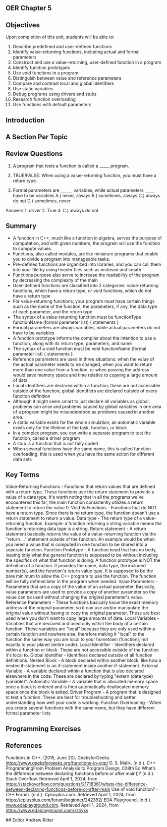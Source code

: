 ## OER Chapter 5

## Objectives
Upon completion of this unit, students will be able to:
1. Describe predefined and user-defined functions
2. Identify value-returning functions, including actual and formal parameters
3. Construct and use a value-returning, user-defined function in a program
4. Identify function prototypes
5. Use void functions in a program
6. Distinguish between value and reference parameters
7. Compare and contrast local and global identifiers
8. Use static variables
9. Debug programs using drivers and stubs
10. Research function overloading
11. Use functions with default parameters


## Introduction

## A Section Per Topic

## Review Questions
1. A program that tests a function is called a _____ program.
  
2. TRUE/FALSE: When using a value-returning function, you must have a return type.

3. Formal parameters are ______ variables, while actual parameters _____ have to be variables
A.) never, always
B.) sometimes, always
C.) always do not
D.) sometimes, never

Answers 1. driver  2. True  3. C.) always do not

## Summary
  - A function in C++, much like a function in algebra, serves the purpose of computation, and with given numbers, the program will use the function to compute values.
  - Functions, also called modules, are like miniature programs that enable you to divide a program into manageable tasks.
  - Pre-defined functions are organized into libraries, and you can call them into your file by using header files such as iostream and cmath
  - Functions purpose also serve to increase the readability of the program by decreasing the complexity of the main
  - User-defined functions are classified into 2 categories: value-returning functions, which have a return type, or void functions, which do not have a return type
  - For value-returning functions, your program must have certain things such as the name of the function, the parameters, if any, the data type of each parameter, and the return type
  - The syntax of a value-returning function must be functionType functionName (formal parameter list) {
    statements
    }
  -  Formal parameters are always variables, while actual parameters do not have to be variables
  -  A function prototype informs the compiler about the intention to use a function, along with its return type, parameters, and name
  -  The syntax of a void function must be void functionName (formal parameter list) {
    statements
    } 
  - Reference parameters are used in three situations: when the value of the actual parameter needs to be changed, when you want to return more than one value from a function, or when passing the address would save memory space and time relative to copying a large amount of data
  - Local identifiers are declared within a function; these are not accessible outside of the function; global identifiers are declared outside of every function definition
  - Although it might seem smart to just declare all variables as global, problems can arise and problems caused by global variables in one area of a program might be misunderstood as problems caused in another area.
  - A static variable exists for the whole simulation; an automatic variable exists only for the lifetime of the task, function, or block
  -  In a complex program, you can write a separate program to test the function, called a driver program
  -  A stub is a function that is not fully coded
  -  When several functions have the same name, this is called function overloading; this is used when you have the same action for different data sets
## Key Terms
Value-Returning Functions - Functions that return values that are defined with a return type. These functions use the return statement to provide a value of a data type. It's worth noting that in all the programs we've encountered this far, the main function consistently utilizes a return statement to return the value 0.
Void VaFunctions - Functions that do NOT have a return type. Since there is no return type, the function doesn't use a return statement to return a value.
Data type - The return type of a value-returning function. Example: a function returning a string variable means the function's returning data type is a string.
Return statement - A return statement basically returns the value of a value-returning function via the "return ..." statement outside of the function. An example would be when you need a value that is computed in one function to be shared into a seperate function.
Function Prototype - A function head that has no body, leaving only what the general function is supposed to be without including the specifics of what that function is doing. A function prototype is NOT the definition of a function. It provides the name, data type, the included number(s), and the function's return value type. It is supposed to be the bare minimum to allow the C++ program to use the function. The function will be fully defined later in the program when needed.
Value Parameters - Parameters that are a copy of the value of an actual parameter. Basically, value parameters are used to provide a copy of another parameter so the value can be used without changing the original parameter's value.
Reference Parameters - These functions basically know the exact memory address of the original parameter, so it can use and/or manipulate the original value without having to copy the original parameter. These are best used when you don't want to copy large amounts of data.
Local Variables - Variables that are declared and used only within the body of a certain function. These variables are "local" because they are only used within a certain function and nowhere else, therefore making it "local" to the function the same way you are local to your hometown (function), not exactly to your planet (entire code).
Local Identifier - Identifiers declared within a function or block. These are not accessible outside of the function it's local to.
Global Identifier - Identifiers declared outside of all function definitions.
Nested Block - A block declared within another block, like how a nested if-statement is an if-statement inside another if-statement.
External Variable - A variable declared within a function that is also declared elsewhere in the code. These are declared by typing "extern (data type) (variable)".
Automatic Variable - A variable that is allocated memory space once a block is entered and is then automatically deallocated memory space once the block is exited.
Driver Program - A program that is designed to test a function. These are best for troubleshooting and better understanding how well your code is working.
Function Overloading - When you create several functions with the same name, but they have different formal parameter lists.


## Programming Exercises



## References
Functions in C++. (2015, June 20). GeeksforGeeks. https://www.geeksforgeeks.org/functions-in-cpp/
D. S. Malik. (n.d.). C++ ProgrammingFrom Problem Analysis to Program Design, 008th Ed
What’s the difference between declaring functions before or after main()? (n.d.). Stack Overflow. Retrieved April 1, 2024, from https://stackoverflow.com/questions/21718361/whats-the-difference-between-declaring-functions-before-or-after-main
Use of void function? - C++ Forum. (n.d.). Cplusplus.com. Retrieved April 1, 2024, from https://cplusplus.com/forum/beginner/242392/
EDA Playground. (n.d.). www.edaplayground.com. Retrieved April 1, 2024, from https://www.edaplayground.com/x/4yxv

‌## Editor
Andrew Ritter
